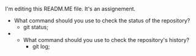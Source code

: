 I'm editing this READM.ME file. It's an assignement. 

- What command should you use to check the status of the repository?
	- git status;
- - What command should you use to check the repository's history?
	- git log;
